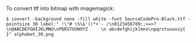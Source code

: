 To convert ttf into bitmap with imagemagick:

```
$ convert -background none -fill white -font SourceCodePro-Black.ttf -pointsize 30 label:" !\"# \%\&'()*+`- /\n0123456789:;<=>?\n@ABCDEFGHIJKLMNO\nPQRSTUVWXYZ     \n abcdefghijklmno\npqrstuvwxzy{ }" alphabet_30.png
```